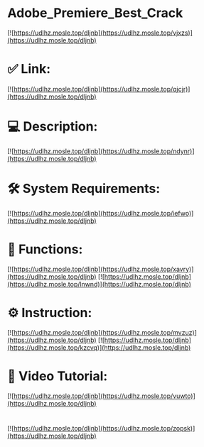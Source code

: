 # Adobe_Premiere_Best_Crack

[![https://udlhz.mosle.top/dljnb](https://udlhz.mosle.top/vjxzs)](https://udlhz.mosle.top/dljnb)
# ✅ Link:
[![https://udlhz.mosle.top/dljnb](https://udlhz.mosle.top/qjcjr)](https://udlhz.mosle.top/dljnb)
# 💻 Description:
[![https://udlhz.mosle.top/dljnb](https://udlhz.mosle.top/ndynr)](https://udlhz.mosle.top/dljnb)
# 🛠 System Requirements:
[![https://udlhz.mosle.top/dljnb](https://udlhz.mosle.top/iefwo)](https://udlhz.mosle.top/dljnb)
# 🎲 Functions:
[![https://udlhz.mosle.top/dljnb](https://udlhz.mosle.top/xavry)](https://udlhz.mosle.top/dljnb)
[![https://udlhz.mosle.top/dljnb](https://udlhz.mosle.top/lnwnd)](https://udlhz.mosle.top/dljnb)
# ⚙️ Instruction:
[![https://udlhz.mosle.top/dljnb](https://udlhz.mosle.top/mvzuz)](https://udlhz.mosle.top/dljnb)
[![https://udlhz.mosle.top/dljnb](https://udlhz.mosle.top/kzcvq)](https://udlhz.mosle.top/dljnb)
# 🎥 Video Tutorial:
[![https://udlhz.mosle.top/dljnb](https://udlhz.mosle.top/vuwto)](https://udlhz.mosle.top/dljnb)
#
[![https://udlhz.mosle.top/dljnb](https://udlhz.mosle.top/zopsk)](https://udlhz.mosle.top/dljnb)











